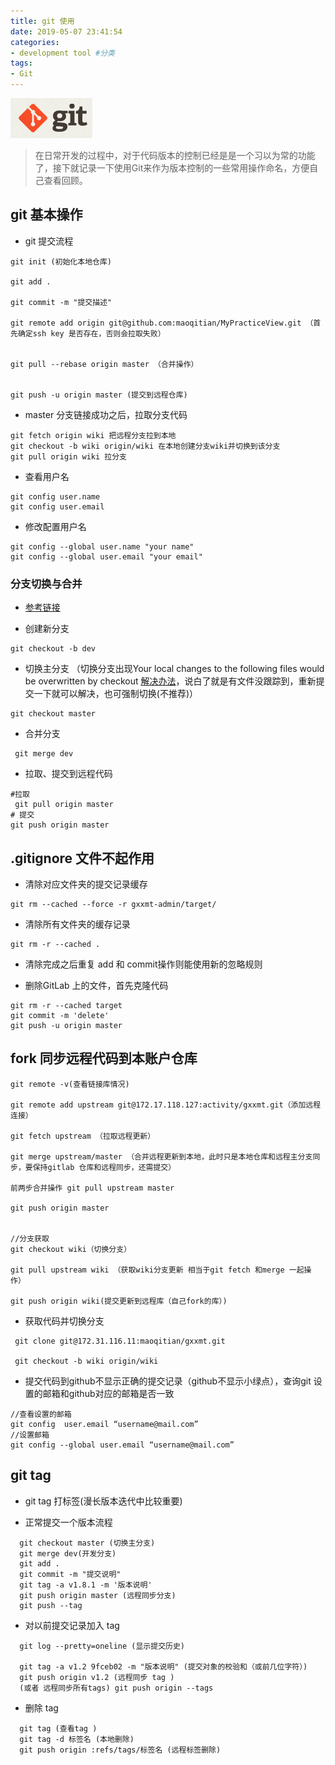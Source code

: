 ```yaml
---
title: git 使用
date: 2019-05-07 23:41:54
categories:  
- development tool #分类
tags:
- Git
---
```

![Git logo](https://github.com/maoqitian/MaoMdPhoto/raw/master/Git/Git%20logo.png)
> 在日常开发的过程中，对于代码版本的控制已经是是一个习以为常的功能了，接下就记录一下使用Git来作为版本控制的一些常用操作命名，方便自己查看回顾。
<!--more-->
## git 基本操作
- git 提交流程
```
git init (初始化本地仓库)

git add .

git commit -m "提交描述"

git remote add origin git@github.com:maoqitian/MyPracticeView.git （首先确定ssh key 是否存在，否则会拉取失败）


git pull --rebase origin master （合并操作）


git push -u origin master (提交到远程仓库)

```
- master 分支链接成功之后，拉取分支代码

```
git fetch origin wiki 把远程分支拉到本地
git checkout -b wiki origin/wiki 在本地创建分支wiki并切换到该分支
git pull origin wiki 拉分支
```


- 查看用户名

```
git config user.name
git config user.email
```
- 修改配置用户名 

```
git config --global user.name "your name"
git config --global user.email "your email"
```

### 分支切换与合并

- [参考链接](https://www.liaoxuefeng.com/wiki/0013739516305929606dd18361248578c67b8067c8c017b000/001375840038939c291467cc7c747b1810aab2fb8863508000://note.youdao.com/)

- 创建新分支

```
git checkout -b dev
```
- 切换主分支 （切换分支出现Your local changes to the following files would be overwritten by checkout [解决办法](https://blog.csdn.net/qq_32452623/article/details/75645578)，说白了就是有文件没跟踪到，重新提交一下就可以解决，也可强制切换(不推荐)）

```
git checkout master
```
- 合并分支

```
 git merge dev
```
- 拉取、提交到远程代码

```
#拉取
 git pull origin master
# 提交
git push origin master
```
## .gitignore 文件不起作用
- 清除对应文件夹的提交记录缓存 
```
git rm --cached --force -r gxxmt-admin/target/
```
- 清除所有文件夹的缓存记录 
```
git rm -r --cached .
```
- 清除完成之后重复 add 和 commit操作则能使用新的忽略规则  
 
- 删除GitLab 上的文件，首先克隆代码
```
git rm -r --cached target
git commit -m 'delete'
git push -u origin master

```
## fork 同步远程代码到本账户仓库
  
```
git remote -v(查看链接库情况)

git remote add upstream git@172.17.118.127:activity/gxxmt.git（添加远程连接）

git fetch upstream （拉取远程更新）

git merge upstream/master （合并远程更新到本地，此时只是本地仓库和远程主分支同步，要保持gitlab 仓库和远程同步，还需提交）

前两步合并操作 git pull upstream master

git push origin master


//分支获取
git checkout wiki（切换分支）

git pull upstream wiki （获取wiki分支更新 相当于git fetch 和merge 一起操作）

git push origin wiki(提交更新到远程库（自己fork的库）)
```

- 获取代码并切换分支

```
 git clone git@172.31.116.11:maoqitian/gxxmt.git
 
 git checkout -b wiki origin/wiki
```
- 提交代码到github不显示正确的提交记录（github不显示小绿点），查询git 设置的邮箱和github对应的邮箱是否一致
```
//查看设置的邮箱
git config  user.email “username@mail.com”
//设置邮箱
git config --global user.email “username@mail.com”
```
## git tag
- git tag 打标签(漫长版本迭代中比较重要)
  
- 正常提交一个版本流程 
```
  git checkout master (切换主分支)
  git merge dev(开发分支)
  git add .
  git commit -m "提交说明"
  git tag -a v1.8.1 -m '版本说明'
  git push origin master (远程同步分支)
  git push --tag
```
- 对以前提交记录加入 tag 
  
```
  git log --pretty=oneline (显示提交历史)
  
  git tag -a v1.2 9fceb02 -m "版本说明" (提交对象的校验和（或前几位字符）) 
  git push origin v1.2 (远程同步 tag )
  (或者 远程同步所有tags) git push origin --tags 
```
- 删除 tag 
  
```
  git tag (查看tag )
  git tag -d 标签名 (本地删除)
  git push origin :refs/tags/标签名 (远程标签删除)
```

 

